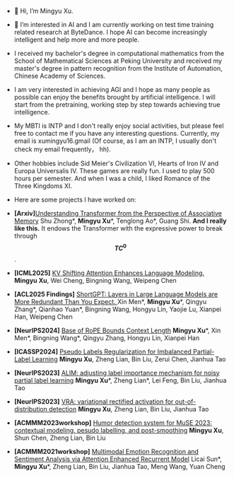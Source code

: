 - 👋 Hi, I’m Mingyu Xu.
- 👀 I’m interested in AI and I am currently working on test time training related research at ByteDance. I hope AI can become increasingly intelligent and help more and more people.
- I received my bachelor's degree in computational mathematics from the School of Mathematical Sciences at Peking University and received my master's degree in pattern recognition from the Institute of Automation, Chinese Academy of Sciences.
- I am very interested in achieving AGI and I hope as many people as possible can enjoy the benefits brought by artificial intelligence. I will start from the pretraining, working step by step towards achieving true intelligence.
- My MBTI is INTP and I don't really enjoy social activities, but please feel free to contact me if you have any interesting questions. Currently, my email is xumingyu16.gmail (Of course, as I am an INTP, I usually don't check my email frequently， hh).
- Other hobbies include Sid Meier's Civilization VI, Hearts of Iron IV and Europa Universalis IV. These games are really fun. I used to play 500 hours per semester. And when I was a child, I liked Romance of the Three Kingdoms XI.
  
- Here are some projects I have worked on:
- **[Arxiv]**[Understanding Transformer from the Perspective of Associative Memory](https://arxiv.org/pdf/2505.19488) Shu Zhong*, **Mingyu Xu***, Tenglong Ao*, Guang Shi. **And I really like this.** It endows the Transformer with the expressive power to break through **$$TC^0$$**.
- **[ICML2025]** [KV Shifting Attention Enhances Language Modeling. ](https://arxiv.org/pdf/2411.19574) **Mingyu Xu**, Wei Cheng, Bingning Wang, Weipeng Chen
- **[ACL2025 Findings]** [ShortGPT: Layers in Large Language Models are More Redundant Than You Expect. ](https://arxiv.org/pdf/2403.03853) Xin Men*, **Mingyu Xu***, Qingyu Zhang*, Qianhao Yuan*, Bingning Wang, Hongyu Lin, Yaojie Lu, Xianpei Han, Weipeng Chen
- **[NeurIPS2024]** [Base of RoPE Bounds Context Length](https://openreview.net/pdf?id=EiIelh2t7S) **Mingyu Xu***, Xin Men*, Bingning Wang*, Qingyu Zhang, Hongyu Lin, Xianpei Han
- **[ICASSP2024]** [Pseudo Labels Regularization for Imbalanced Partial-Label Learning](https://arxiv.org/pdf/2303.03946) **Mingyu Xu**, Zheng Lian, Bin Liu, Zerui Chen, Jianhua Tao
- **[NeurIPS2023]** [ALIM: adjusting label importance mechanism for noisy partial label learning](https://proceedings.neurips.cc/paper_files/paper/2023/file/7988e9b3876ad689e921ce05d711442f-Paper-Conference.pdf) **Mingyu Xu***, Zheng Lian*, Lei Feng, Bin Liu, Jianhua Tao
- **[NeurIPS2023]** [VRA: variational rectified activation for out-of-distribution detection](https://proceedings.neurips.cc/paper_files/paper/2023/file/5c20c00504e0c049ec2370d0cceaf3c4-Paper-Conference.pdf) **Mingyu Xu**, Zheng Lian, Bin Liu, Jianhua Tao
- **[ACMMM2023workshop]** [Humor detection system for MuSE 2023: contextual modeling, pesudo labelling, and post-smoothing](https://dl.acm.org/doi/pdf/10.1145/3606039.3613107)
  **Mingyu Xu**, Shun Chen, Zheng Lian, Bin Liu
- **[ACMMM2021workshop]** [Multimodal Emotion Recognition and Sentiment Analysis via Attention Enhanced Recurrent Model](https://dl.acm.org/doi/pdf/10.1145/3475957.3484456) Licai Sun*, **Mingyu Xu***, Zheng Lian, Bin Liu, Jianhua Tao, Meng Wang, Yuan Cheng

<!---
xumingyu16/xumingyu16 is a ✨ special ✨ repository because its `README.md` (this file) appears on your GitHub profile.
You can click the Preview link to take a look at your changes.
--->
